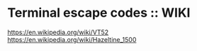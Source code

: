 # Terminal escape codes :: WIKI

https://en.wikipedia.org/wiki/VT52
https://en.wikipedia.org/wiki/Hazeltine_1500
